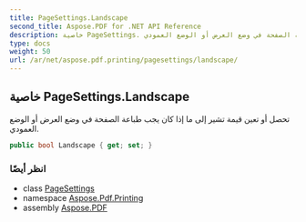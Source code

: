 ```yaml
---
title: PageSettings.Landscape
second_title: Aspose.PDF for .NET API Reference
description: خاصية PageSettings. تحصل أو تعين قيمة تشير إلى ما إذا كان يجب طباعة الصفحة في وضع العرض أو الوضع العمودي
type: docs
weight: 50
url: /ar/net/aspose.pdf.printing/pagesettings/landscape/
---
```

## خاصية PageSettings.Landscape

تحصل أو تعين قيمة تشير إلى ما إذا كان يجب طباعة الصفحة في وضع العرض أو الوضع العمودي.

```csharp
public bool Landscape { get; set; }
```

### انظر أيضًا

* class [PageSettings](../)
* namespace [Aspose.Pdf.Printing](../../../aspose.pdf.printing/)
* assembly [Aspose.PDF](../../../)